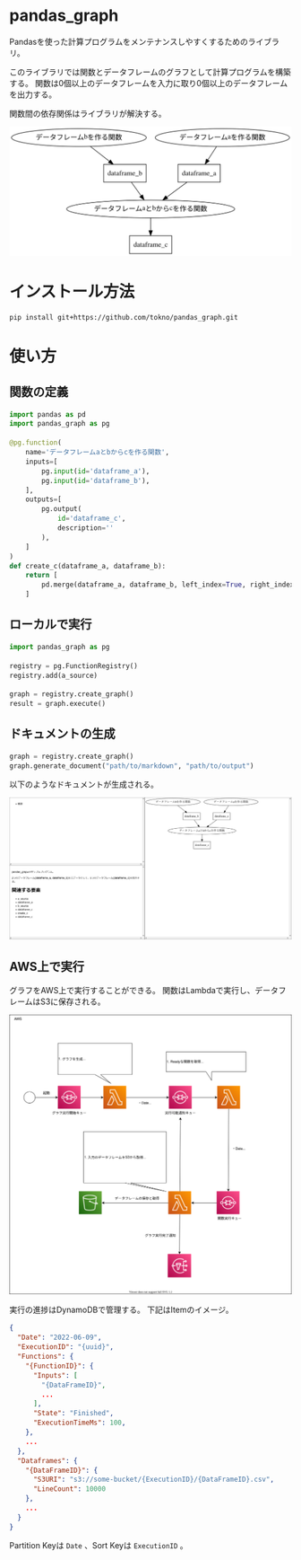 # pandas_graph
Pandasを使った計算プログラムをメンテナンスしやすくするためのライブラリ。

このライブラリでは関数とデータフレームのグラフとして計算プログラムを構築する。
関数は0個以上のデータフレームを入力に取り0個以上のデータフレームを出力する。

関数間の依存関係はライブラリが解決する。

![doc/sample.svg](doc/sample.svg)

# インストール方法
```bash
pip install git+https://github.com/tokno/pandas_graph.git
```

# 使い方
## 関数の定義
```python
import pandas as pd
import pandas_graph as pg

@pg.function(
    name='データフレームaとbからcを作る関数',
    inputs=[
        pg.input(id='dataframe_a'),
        pg.input(id='dataframe_b'),
    ],
    outputs=[
        pg.output(
            id='dataframe_c',
            description=''
        ),
    ]
)
def create_c(dataframe_a, dataframe_b):
    return [
        pd.merge(dataframe_a, dataframe_b, left_index=True, right_index=True),
    ]
```

## ローカルで実行
```python
import pandas_graph as pg

registry = pg.FunctionRegistry()
registry.add(a_source)

graph = registry.create_graph()
result = graph.execute()
```

## ドキュメントの生成
```python
graph = registry.create_graph()
graph.generate_document("path/to/markdown", "path/to/output")
```

以下のようなドキュメントが生成される。

![doc/document_image.png](doc/document_image.png)

## AWS上で実行
グラフをAWS上で実行することができる。
関数はLambdaで実行し、データフレームはS3に保存される。

![doc/aws_runtime.drawio.svg](doc/aws_runtime.drawio.svg)

実行の進捗はDynamoDBで管理する。
下記はItemのイメージ。

```json
{
  "Date": "2022-06-09",
  "ExecutionID": "{uuid}",
  "Functions": {
    "{FunctionID}": {
      "Inputs": [
        "{DataFrameID}",
        ...
      ],
      "State": "Finished",
      "ExecutionTimeMs": 100,
    },
    ...
  },
  "Dataframes": {
    "{DataFrameID}": {
      "S3URI": "s3://some-bucket/{ExecutionID}/{DataFrameID}.csv",
      "LineCount": 10000
    },
    ...
  }
}
```

Partition Keyは `Date` 、Sort Keyは `ExecutionID` 。
